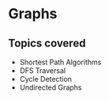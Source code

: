 # Graphs

## Topics covered
- Shortest Path Algorithms
- DFS Traversal
- Cycle Detection
- Undirected Graphs